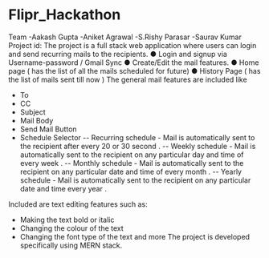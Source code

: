 # Flipr_Hackathon
Team
-Aakash Gupta
-Aniket Agrawal
-S.Rishy Parasar
-Saurav Kumar
Project id: 
 The project is a full stack web application where users can login and send recurring mails to the recipients. 
● Login and signup via Username-password / Gmail Sync 
● Create/Edit the mail features. 
● Home page ( has the list of all the mails scheduled for future) 
● History Page ( has the list of mails sent till now ) 
The general mail features are included like 
- To 
- CC 
- Subject 
- Mail Body 
- Send Mail Button 
- Schedule Selector 
-- Recurring schedule - Mail is automatically sent to the recipient after every 20 or 30 second .
-- Weekly schedule - Mail is automatically sent to the recipient on any particular day and time of every week .
-- Monthly schedule - Mail is automatically sent to the recipient on any particular date and time of every month .
-- Yearly schedule - Mail is automatically sent to the recipient on any particular date and time every year .

Included are text editing features such as:
- Making the text bold or italic 
- Changing the colour of the text 
- Changing the font type of the text and more
The project is developed specifically using MERN stack.
